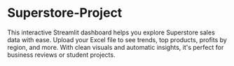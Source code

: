 # Superstore-Project
This interactive Streamlit dashboard helps you explore Superstore sales data with ease. Upload your Excel file to see trends, top products, profits by region, and more. With clean visuals and automatic insights, it's perfect for business reviews or student projects.
